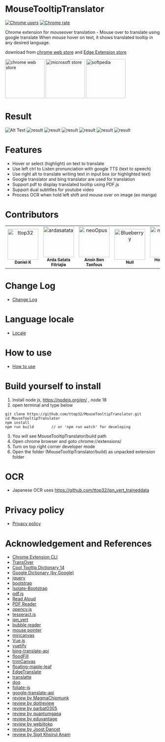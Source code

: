 # MouseTooltipTranslator  

[![Chrome users](https://img.shields.io/chrome-web-store/users/hmigninkgibhdckiaphhmbgcghochdjc?logo=googlechrome&logoColor=white)](https://chrome.google.com/webstore/detail/mouse-tooltip-translator/hmigninkgibhdckiaphhmbgcghochdjc)
[![Chrome rate](https://img.shields.io/chrome-web-store/rating/hmigninkgibhdckiaphhmbgcghochdjc?logo=googlechrome&logoColor=white)](https://chrome.google.com/webstore/detail/mouse-tooltip-translator/hmigninkgibhdckiaphhmbgcghochdjc)

Chrome extension for mouseover translation - Mouse over to translate using google translate
When mouse hover on text, it shows translated tooltip in any desired language.

download from [chrome web store](https://chrome.google.com/webstore/detail/mouse-tooltip-translator/hmigninkgibhdckiaphhmbgcghochdjc?hl=en) and [Edge Extension store](https://microsoftedge.microsoft.com/addons/detail/mouse-tooltip-translator/nnodgmifnfgkolmakhcfkkbbjjcobhbl)
  
[<img alt="chrome web store" width="128px" src="doc/google.png" />](https://chrome.google.com/webstore/detail/mouse-tooltip-translator/hmigninkgibhdckiaphhmbgcghochdjc?hl=en)
[<img alt="microsoft store" width="128px" src="doc/microsoft.png" />](https://microsoftedge.microsoft.com/addons/detail/mouse-tooltip-translator/nnodgmifnfgkolmakhcfkkbbjjcobhbl)
[<img alt="softpedia" width="128px" src="doc/softpedia.png" />](https://www.softpedia.com/get/Internet/Internet-Applications-Addons/Chrome-Extensions/Mouse-Tooltip-Translator-for-Chrome.shtml)

# Result

![Alt Text](doc/result_0.gif)
![result](doc/screenshot_1.png)
![result](doc/screenshot_2.png)
![result](doc/screenshot_3.png)
![result](doc/screenshot_4.png)
![result](doc/screenshot_5.png)
![result](doc/screenshot_6.png)

# Features

- Hover or select (highlight) on text to translate  
- Use left ctrl to Listen pronunciation with google TTS (text to speech)
- Use right alt to translate writing text in input box (or highlighted text)
- Google translator and bing translator are used for translation
- Support pdf to display translated tooltip using PDF.js
- Support dual subtitles for youtube video
- Process OCR when hold left shift and mouse over on image (ex manga)
  
# Contributors
<!-- readme: contributors -start -->
<table>
<tr>
    <td align="center">
        <a href="https://github.com/ttop32">
            <img src="https://avatars.githubusercontent.com/u/46513852?v=4" width="100;" alt="ttop32"/>
            <br />
            <sub><b>Daniel K</b></sub>
        </a>
    </td>
    <td align="center">
        <a href="https://github.com/ardasatata">
            <img src="https://avatars.githubusercontent.com/u/17568508?v=4" width="100;" alt="ardasatata"/>
            <br />
            <sub><b>Arda Satata Fitriajie</b></sub>
        </a>
    </td>
    <td align="center">
        <a href="https://github.com/neoOpus">
            <img src="https://avatars.githubusercontent.com/u/1388336?v=4" width="100;" alt="neoOpus"/>
            <br />
            <sub><b>Anoir Ben Tanfous</b></sub>
        </a>
    </td>
    <td align="center">
        <a href="https://github.com/Blueberryy">
            <img src="https://avatars.githubusercontent.com/u/36592509?v=4" width="100;" alt="Blueberryy"/>
            <br />
            <sub><b>Null</b></sub>
        </a>
    </td>
    <td align="center">
        <a href="https://github.com/michael-nhat">
            <img src="https://avatars.githubusercontent.com/u/66666570?v=4" width="100;" alt="michael-nhat"/>
            <br />
            <sub><b>Hoang Van Nhat</b></sub>
        </a>
    </td>
    <td align="center">
        <a href="https://github.com/netanel123123">
            <img src="https://avatars.githubusercontent.com/u/81083157?v=4" width="100;" alt="netanel123123"/>
            <br />
            <sub><b>Null</b></sub>
        </a>
    </td></tr>
</table>
<!-- readme: contributors -end -->

# Change Log

- [Change Log](https://github.com/ttop32/MouseTooltipTranslator/blob/main/doc/description.md#change-log)

# Language locale

- [Locale](https://github.com/ttop32/MouseTooltipTranslator/tree/main/public/_locales)

# How to use
- [How to use](https://github.com/ttop32/MouseTooltipTranslator/blob/main/doc/intro.md#how-to-use)



# Build yourself to install

1. Install node js, <https://nodejs.org/en/> , node 18
2. open terminal and type below

```console
git clone https://github.com/ttop32/MouseTooltipTranslator.git
cd MouseTooltipTranslator
npm install 
npm run build        // or 'npm run watch' for developing
```

3. You will see MouseTooltipTranslator/build path
4. Open chrome browser and goto chrome://extensions/
5. Turn on top right corner developer mode
6. Open the folder (MouseTooltipTranslator/build) as unpacked extension folder

# OCR

- Japanese OCR uses <https://github.com/ttop32/jpn_vert_traineddata>

# Privacy policy

- [Privacy policy](https://github.com/ttop32/MouseTooltipTranslator/blob/main/doc/privacy_policy.md)

# Acknowledgement and References  

- [Chrome Extension CLI](https://www.npmjs.com/package/chrome-extension-cli)
- [TransOver](https://github.com/artemave/translate_onhover)
- [Cool Tooltip Dictionary 14](https://github.com/yakolla/HoveringDictionary)
- [Google Dictionary (by Google)](https://chrome.google.com/webstore/detail/google-dictionary-by-goog/mgijmajocgfcbeboacabfgobmjgjcoja?hl=en)
- [jquery](https://www.npmjs.com/package/jquery)
- [bootstrap](https://www.npmjs.com/package/bootstrap)
- [Isolate-Bootstrap](https://github.com/cryptoapi/Isolate-Bootstrap-4.1-CSS-Themes)
- [pdf.js](https://mozilla.github.io/pdf.js/)
- [Read Aloud]( https://github.com/ken107/read-aloud)
- [PDF Reader](https://github.com/Emano-Waldeck/pdf-reader)
- [opencv.js](https://docs.opencv.org/4.5.1/df/df7/tutorial_js_table_of_contents_setup.html)
- [tesseract.js](https://github.com/naptha/tesseract.js)
- [jpn_vert](https://github.com/zodiac3539/jpn_vert)
- [bubble reader](https://m.blog.naver.com/PostView.nhn?blogId=waltherp38&logNo=221116037039&proxyReferer=https:%2F%2Fwww.google.com%2F)
- [mouse pointer](https://www.flaticon.com/free-icon/mouse-pointer_889858?term=mouse&page=1&position=34&related_item_id=889858)
- [miricanvas](https://www.miricanvas.com/)
- [Vue.js](https://vuejs.org/)
- [vuetify](https://vuetifyjs.com/en/)
- [bing-translate-api](https://github.com/plainheart/bing-translate-api)
- [floodFill](https://codepen.io/Geeyoam/pen/vLGZzG)
- [trimCanvas](https://gist.github.com/remy/784508)
- [floating-maple-leaf](https://www.freeimages.com/photo/floating-maple-leaf-1171688)
- [EdgeTranslate](https://github.com/EdgeTranslate/EdgeTranslate)
- [translatte](https://github.com/extensionsapp/translatte)
- [doq](https://github.com/shivaprsd/doq)
- [foliate-js](https://github.com/johnfactotum/foliate-js)
- [google-translate-api](https://github.com/vitalets/google-translate-api)
- [review by MagmaChipmunk](https://twitter.com/MagmaChipmunk/status/1348144312605806594)
- [review by doitreview](https://doitreview.tistory.com/68?category=915950)
- [review by parbat0305](https://parbat0305.tistory.com/527)
- [review by quantumgaea](https://blog.naver.com/quantumgaea/222254404573)
- [review by eduvantage](https://blog.naver.com/eduvantage/222253462689)
- [review by webiitoko](https://webiitoko.blog.fc2.com/blog-entry-1086.html)
- [review by Joost Dancet](https://taalextensies.wordpress.com/mouse-tooltip-translator/)
- [review by Sigit Khoirul Anam](https://www.youtube.com/watch?v=flC9i_7uoho)
